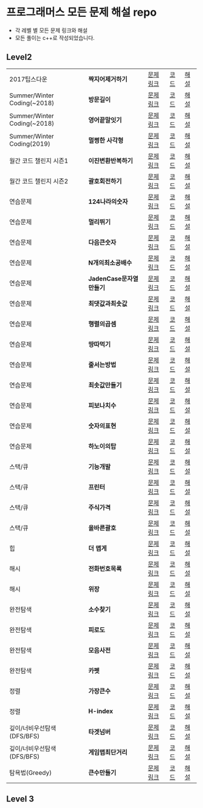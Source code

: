# 프로그래머스 모든 문제 해설 repo

- 각 레벨 별 모든 문제 링크와 해설
- 모든 풀이는 c++로 작성되었습니다.

## Level2

||||||
|-|--|--|--|--|
|2017팁스다운|**짝지어제거하기**|[문제링크](https://school.programmers.co.kr/learn/courses/30/lessons/12973)|[코드](https://github.com/GyeongahNa/ProgrammersArchive/blob/main/code/lv2_%EC%A7%9D%EC%A7%80%EC%96%B4%EC%A0%9C%EA%B1%B0%ED%95%98%EA%B8%B0.cpp)|[해설](https://maramarathon.tistory.com/140)|
|Summer/Winter Coding(~2018)|**방문길이**|[문제링크](https://school.programmers.co.kr/learn/courses/30/lessons/49994)|[코드](https://github.com/GyeongahNa/ProgrammersArchive/blob/main/code/lv2_%EB%B0%A9%EB%AC%B8%EA%B8%B8%EC%9D%B4.cpp)|[해설](https://maramarathon.tistory.com/134)|
|Summer/Winter Coding(~2018)|**영어끝말잇기**|[문제링크](https://school.programmers.co.kr/learn/courses/30/lessons/12981)|[코드](https://github.com/GyeongahNa/ProgrammersArchive/blob/main/code/lv2_%EC%98%81%EC%96%B4%EB%81%9D%EB%A7%90%EC%9E%87%EA%B8%B0.cpp)|[해설](https://maramarathon.tistory.com/141)|
|Summer/Winter Coding(2019)|**멀쩡한 사각형**|[문제링크](https://school.programmers.co.kr/learn/courses/30/lessons/62048)|[코드](https://github.com/GyeongahNa/ProgrammersArchive/blob/main/code/lv2_%EB%A9%80%EC%A9%A1%ED%95%9C%EC%82%AC%EA%B0%81%ED%98%95.cpp)|[해설](https://maramarathon.tistory.com/131)|
|월간 코드 챌린지 시즌1|**이진변환반복하기**|[문제링크](https://school.programmers.co.kr/learn/courses/30/lessons/70129)|[코드](https://github.com/GyeongahNa/ProgrammersArchive/blob/main/code/lv2_%EC%9D%B4%EC%A7%84%EB%B3%80%ED%99%98%EB%B0%98%EB%B3%B5%ED%95%98%EA%B8%B0.cpp)|[해설](https://maramarathon.tistory.com/151?category=979702)|
|월간 코드 챌린지 시즌2|**괄호회전하기**|[문제링크](https://school.programmers.co.kr/learn/courses/30/lessons/76502)|[코드](https://github.com/GyeongahNa/ProgrammersArchive/blob/main/code/lv2_%EA%B4%84%ED%98%B8%ED%9A%8C%EC%A0%84%ED%95%98%EA%B8%B0.cpp)|[해설](https://maramarathon.tistory.com/165)|
|연습문제|**124나라의숫자**|[문제링크](https://school.programmers.co.kr/learn/courses/30/lessons/12899)|[코드](https://github.com/GyeongahNa/ProgrammersArchive/blob/main/code/lv2_124%EB%82%98%EB%9D%BC%EC%9D%98%EC%88%AB%EC%9E%90.cpp)|[해설](https://maramarathon.tistory.com/132?category=979702)|
|연습문제|**멀리뛰기**|[문제링크](https://school.programmers.co.kr/learn/courses/30/lessons/12914)|[코드](https://github.com/GyeongahNa/ProgrammersArchive/blob/main/code/lv2_%EB%A9%80%EB%A6%AC%EB%9B%B0%EA%B8%B0.cpp)|[해설](https://maramarathon.tistory.com/136)|
|연습문제|**다음큰숫자**|[문제링크](https://school.programmers.co.kr/learn/courses/30/lessons/12911#)|[코드](https://github.com/GyeongahNa/ProgrammersArchive/blob/main/code/lv2_%EB%8B%A4%EC%9D%8C%ED%81%B0%EC%88%AB%EC%9E%90.cpp)|[해설](https://maramarathon.tistory.com/143)|
|연습문제|**N개의최소공배수**|[문제링크](https://school.programmers.co.kr/learn/courses/30/lessons/12953)|[코드](https://github.com/GyeongahNa/ProgrammersArchive/blob/main/code/lv2_N%EA%B0%9C%EC%9D%98%EC%B5%9C%EC%86%8C%EA%B3%B5%EB%B0%B0%EC%88%98.cpp)|[해설](https://maramarathon.tistory.com/147?category=979702)|
|연습문제|**JadenCase문자열만들기**|[문제링크](https://school.programmers.co.kr/learn/courses/30/lessons/12951)|[코드](https://github.com/GyeongahNa/ProgrammersArchive/blob/main/code/lv2_JadenCase%EB%AC%B8%EC%9E%90%EC%97%B4%EB%A7%8C%EB%93%A4%EA%B8%B0.cpp)|[해설](https://maramarathon.tistory.com/148)|
|연습문제|**최댓값과최솟값**|[문제링크](https://school.programmers.co.kr/learn/courses/30/lessons/12939)|[코드](https://github.com/GyeongahNa/ProgrammersArchive/blob/main/code/lv2_%EC%B5%9C%EB%8C%93%EA%B0%92%EA%B3%BC%EC%B5%9C%EC%86%9F%EA%B0%92.cpp)|[해설](https://maramarathon.tistory.com/149)|
|연습문제|**행렬의곱셈**|[문제링크](https://school.programmers.co.kr/learn/courses/30/lessons/12949)|[코드](https://github.com/GyeongahNa/ProgrammersArchive/blob/main/code/lv2_%ED%96%89%EB%A0%AC%EC%9D%98%EA%B3%B1%EC%85%88.cpp)|[해설](https://maramarathon.tistory.com/150?category=979702)|
|연습문제|**땅따먹기**|[문제링크](https://school.programmers.co.kr/learn/courses/30/lessons/12913)|[코드](https://github.com/GyeongahNa/ProgrammersArchive/blob/main/code/lv2_%EB%95%85%EB%94%B0%EB%A8%B9%EA%B8%B0.cpp)|[해설](https://maramarathon.tistory.com/155)|
|연습문제|**줄서는방법**|[문제링크](https://school.programmers.co.kr/learn/courses/30/lessons/12936)|[코드](https://github.com/GyeongahNa/ProgrammersArchive/blob/main/code/lv2_%EC%A4%84%EC%84%9C%EB%8A%94%EB%B0%A9%EB%B2%95.cpp)|[해설](https://maramarathon.tistory.com/157)|
|연습문제|**최솟값만들기**|[문제링크](https://school.programmers.co.kr/learn/courses/30/lessons/12941)|[코드](https://github.com/GyeongahNa/ProgrammersArchive/blob/main/code/lv2_%EC%B5%9C%EC%86%9F%EA%B0%92%EB%A7%8C%EB%93%A4%EA%B8%B0.cpp)|[해설](https://maramarathon.tistory.com/158)|
|연습문제|**피보나치수**|[문제링크](https://school.programmers.co.kr/learn/courses/30/lessons/12945)|[코드](https://github.com/GyeongahNa/ProgrammersArchive/blob/main/code/lv2_%ED%94%BC%EB%B3%B4%EB%82%98%EC%B9%98%EC%88%98.cpp)|[해설](https://maramarathon.tistory.com/161)|
|연습문제|**숫자의표현**|[문제링크](https://school.programmers.co.kr/learn/courses/30/lessons/12924)|[코드](https://github.com/GyeongahNa/ProgrammersArchive/blob/main/code/lv2_%EC%88%AB%EC%9E%90%EC%9D%98%ED%91%9C%ED%98%84.cpp)|[해설](https://maramarathon.tistory.com/162)|
|연습문제|**하노이의탑**|[문제링크](https://school.programmers.co.kr/learn/courses/30/lessons/12946)|[코드](https://github.com/GyeongahNa/ProgrammersArchive/blob/main/code/lv2_%ED%95%98%EB%85%B8%EC%9D%B4%EC%9D%98%ED%83%91.cpp)|[해설](https://maramarathon.tistory.com/164)|
|스택/큐|**기능개발**|[문제링크](https://school.programmers.co.kr/learn/courses/30/lessons/42586)|[코드](https://github.com/GyeongahNa/ProgrammersArchive/blob/main/code/lv2_%EA%B8%B0%EB%8A%A5%EA%B0%9C%EB%B0%9C.cpp)|[해설](https://maramarathon.tistory.com/133)|
|스택/큐|**프린터**|[문제링크](https://school.programmers.co.kr/learn/courses/30/lessons/42587)|[코드](https://github.com/GyeongahNa/ProgrammersArchive/blob/main/code/lv2_%ED%94%84%EB%A6%B0%ED%84%B0.cpp)|[해설](https://maramarathon.tistory.com/138?category=979702)|
|스택/큐|**주식가격**|[문제링크](https://school.programmers.co.kr/learn/courses/30/lessons/42584)|[코드](https://github.com/GyeongahNa/ProgrammersArchive/blob/main/code/lv2_%EC%A3%BC%EC%8B%9D%EA%B0%80%EA%B2%A9.cpp)|[해설](https://maramarathon.tistory.com/142?category=979702)|
|스택/큐|**올바른괄호**|[문제링크](https://school.programmers.co.kr/learn/courses/30/lessons/12909)|[코드](https://github.com/GyeongahNa/ProgrammersArchive/blob/main/code/lv2_%EC%98%AC%EB%B0%94%EB%A5%B8%EA%B4%84%ED%98%B8.cpp)|[해설](https://maramarathon.tistory.com/156)|
|힙|**더 맵게**|[문제링크](https://school.programmers.co.kr/learn/courses/30/lessons/42626)|[코드](https://github.com/GyeongahNa/ProgrammersArchive/blob/main/code/lv2_%EB%8D%94%EB%A7%B5%EA%B2%8C.cpp)|[해설](https://maramarathon.tistory.com/139)|
|해시|**전화번호목록**|[문제링크](https://school.programmers.co.kr/learn/courses/30/lessons/42577)|[코드](https://github.com/GyeongahNa/ProgrammersArchive/blob/main/code/lv2_%EC%A0%84%ED%99%94%EB%B2%88%ED%98%B8%EB%AA%A9%EB%A1%9D.cpp)|[해설](https://maramarathon.tistory.com/135)|
|해시|**위장**|[문제링크](https://school.programmers.co.kr/learn/courses/30/lessons/42578)|[코드](https://github.com/GyeongahNa/ProgrammersArchive/blob/main/code/lv2_%EC%9C%84%EC%9E%A5.cpp)|[해설](https://maramarathon.tistory.com/137?category=979702)|
|완전탐색|**소수찾기**|[문제링크](https://school.programmers.co.kr/learn/courses/30/lessons/42839)|[코드](https://github.com/GyeongahNa/ProgrammersArchive/blob/main/code/lv2_%EC%86%8C%EC%88%98%EC%B0%BE%EA%B8%B0.cpp)|[해설](https://maramarathon.tistory.com/144?category=979702)|
|완전탐색|**피로도**|[문제링크](https://school.programmers.co.kr/learn/courses/30/lessons/87946)|[코드](https://github.com/GyeongahNa/ProgrammersArchive/blob/main/code/lv2_%ED%94%BC%EB%A1%9C%EB%8F%84.cpp)|[해설](https://maramarathon.tistory.com/145)|
|완전탐색|**모음사전**|[문제링크](https://school.programmers.co.kr/learn/courses/30/lessons/84512)|[코드](https://github.com/GyeongahNa/ProgrammersArchive/blob/main/code/lv2_%EB%AA%A8%EC%9D%8C%EC%82%AC%EC%A0%84.cpp)|[해설](https://maramarathon.tistory.com/146)|
|완전탐색|**카펫**|[문제링크](https://school.programmers.co.kr/learn/courses/30/lessons/42842)|[코드](https://github.com/GyeongahNa/ProgrammersArchive/blob/main/code/lv2_%EC%B9%B4%ED%8E%AB.cpp)|[해설](https://maramarathon.tistory.com/152?category=979702)|
|정렬|**가장큰수**|[문제링크](https://school.programmers.co.kr/learn/courses/30/lessons/42746)|[코드](https://github.com/GyeongahNa/ProgrammersArchive/blob/main/code/lv2_%EA%B0%80%EC%9E%A5%ED%81%B0%EC%88%98.cpp)|[해설](https://maramarathon.tistory.com/153)|
|정렬|**H-index**|[문제링크](https://school.programmers.co.kr/learn/courses/30/lessons/42747)|[코드](https://github.com/GyeongahNa/ProgrammersArchive/blob/main/code/lv2_Hindex.cpp)|[해설](https://maramarathon.tistory.com/154)|
|깊이/너비우선탐색(DFS/BFS)|**타겟넘버**|[문제링크](https://school.programmers.co.kr/learn/courses/30/lessons/43165)|[코드](https://github.com/GyeongahNa/ProgrammersArchive/blob/main/code/lv2_%ED%83%80%EA%B2%9F%EB%84%98%EB%B2%84.cpp)|[해설](https://maramarathon.tistory.com/159)|
|깊이/너비우선탐색(DFS/BFS)|**게임맵최단거리**|[문제링크](https://school.programmers.co.kr/learn/courses/30/lessons/1844)|[코드](https://github.com/GyeongahNa/ProgrammersArchive/blob/main/code/lv2_%EA%B2%8C%EC%9E%84%EB%A7%B5%EC%B5%9C%EB%8B%A8%EA%B1%B0%EB%A6%AC.cpp)|[해설](https://maramarathon.tistory.com/160)|
|탐욕법(Greedy)|**큰수만들기**|[문제링크](https://school.programmers.co.kr/learn/courses/30/lessons/42883)|[코드](https://github.com/GyeongahNa/ProgrammersArchive/blob/main/code/lv2_%ED%81%B0%EC%88%98%EB%A7%8C%EB%93%A4%EA%B8%B0.cpp)|[해설](https://maramarathon.tistory.com/163)|

## Level 3






